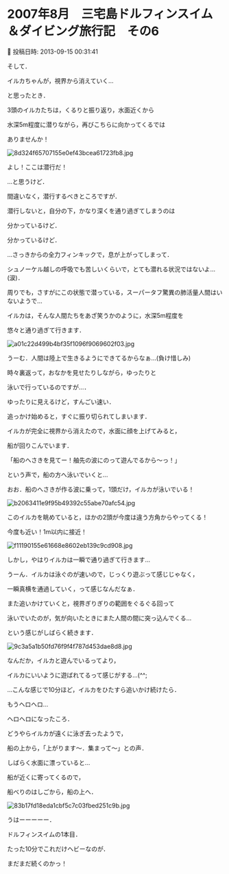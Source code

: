 # 2007年8月　三宅島ドルフィンスイム＆ダイビング旅行記　その6

📅 投稿日時: 2013-09-15 00:31:41

そして．


イルカちゃんが，視界から消えていく…


と思ったとき．


3頭のイルカたちは，くるりと振り返り，水面近くから


水深5m程度に潜りながら，再びこちらに向かってくるでは


ありませんか！




![8d324f65707155e0ef43bcea61723fb8.jpg](images/8d324f65707155e0ef43bcea61723fb8.jpg)







よし！ここは潜行だ！


…と思うけど．


間違いなく，潜行するべきところですが．


潜行しないと，自分の下，かなり深くを通り過ぎてしまうのは


分かっているけど．


分かっているけど．


…さっきからの全力フィンキックで，息が上がってしまって．


シュノーケル越しの呼吸でも苦しいくらいで，とても潜れる状況ではないよ…(涙)．


周りでも，さすがにこの状態で潜っている，スーパータフ驚異の肺活量人間はいないようで…





イルカは，そんな人間たちをあざ笑うかのように，水深5m程度を


悠々と通り過ぎて行きます．




![a01c22d499b4bf35f1096f9069602f03.jpg](images/a01c22d499b4bf35f1096f9069602f03.jpg)




うーむ．人間は陸上で生きるようにできてるからなぁ…(負け惜しみ)





時々裏返って，おなかを見せたりしながら，ゆったりと


泳いで行っているのですが…．


ゆったりに見えるけど，すんごい速い．


追っかけ始めると，すぐに振り切られてしまいます．





イルカが完全に視界から消えたので，水面に顔を上げてみると，


船が回りこんでいます．


「船のへさきを見てー！舳先の波にのって遊んでるから～っ！」


という声で，船の方へ泳いでいくと…


おお．船のへさきが作る波に乗って，1頭だけ，イルカが泳いでいる！




![b2063411e9f95b49392c55abe70afc54.jpg](images/b2063411e9f95b49392c55abe70afc54.jpg)




このイルカを眺めていると，ほかの2頭が今度は違う方角からやってくる！


今度も近い！1m以内に接近！




![f11190155e61668e8602eb139c9cd908.jpg](images/f11190155e61668e8602eb139c9cd908.jpg)




しかし，やはりイルカは一瞬で通り過ぎて行きます…


うーん．イルカは泳ぐのが速いので，じっくり遊ぶって感じじゃなく，


一瞬真横を通過していく，って感じなんだなぁ．





また追いかけていくと，視界ぎりぎりの範囲をぐるぐる回って


泳いでいたのが，気が向いたときにまた人間の間に突っ込んでくる…


という感じがしばらく続きます．




![9c3a5a1b50fd76f9f4f787d453dae8d8.jpg](images/9c3a5a1b50fd76f9f4f787d453dae8d8.jpg)




なんだか，イルカと遊んでいるってより，


イルカにいいように遊ばれてるって感じがする…(^^;





…こんな感じで10分ほど，イルカをひたすら追いかけ続けたら．


もうヘロヘロ…





ヘロヘロになったころ．


どうやらイルカが遠くに泳ぎ去ったようで，


船の上から，「上がります～．集まって～」との声．


しばらく水面に漂っていると…


船が近くに寄ってくるので，


船べりのはしごから，船の上へ．




![83b17fd18eda1cbf5c7c03fbed251c9b.jpg](images/83b17fd18eda1cbf5c7c03fbed251c9b.jpg)







うはーーーーー．


ドルフィンスイムの1本目．


たった10分でこれだけヘビーなのが．


まだまだ続くのかっ！
